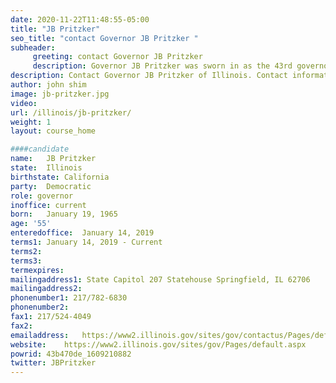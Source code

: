 ```yaml
---
date: 2020-11-22T11:48:55-05:00
title: "JB Pritzker"
seo_title: "contact Governor JB Pritzker "
subheader:
     greeting: contact Governor JB Pritzker 
     description: Governor JB Pritzker was sworn in as the 43rd governor of the state of Illinois on January 14, 2019. Before becoming governor, Pritzker founded 1871, the non-profit small business incubator in Chicago that has helped entrepreneurs create more than 11,000 jobs and more than 1,000 new companies. Since the creation of 1871, Chicago has been named one of the top ten technology startup hubs in the world, and 1871 was named the best incubator in the world. As governor, he has expanded support for new business incubators and cut taxes for hundreds of thousands of small businesses while incentivizing job creation and innovation. He also extended research and development tax credits to help manufacturing workers and businesses thrive, and he worked with the business community to create apprenticeship tax credits to promote job training.
description: Contact Governor JB Pritzker of Illinois. Contact information for JB Pritzker includes his email address, phone number, and mailing address.
author: john shim
image: jb-pritzker.jpg
video:
url: /illinois/jb-pritzker/
weight: 1
layout: course_home

####candidate
name:	JB Pritzker
state:	Illinois
birthstate: California
party:	Democratic
role: governor
inoffice: current
born:	January 19, 1965
age: '55'
enteredoffice:	January 14, 2019 
terms1: January 14, 2019 - Current
terms2: 
terms3: 
termexpires:	
mailingaddress1: State Capitol 207 Statehouse Springfield, IL 62706
mailingaddress2:		
phonenumber1: 217/782-6830
phonenumber2:	
fax1: 217/524-4049
fax2: 
emailaddress:	https://www2.illinois.gov/sites/gov/contactus/Pages/default.aspx
website:	https://www2.illinois.gov/sites/gov/Pages/default.aspx
powrid: 43b470de_1609210882
twitter: JBPritzker
---
```




